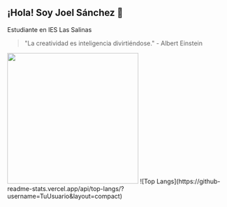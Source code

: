 ## ¡Hola! Soy Joel Sánchez 👋

Estudiante en IES Las Salinas

> "La creatividad es inteligencia divirtiéndose." - Albert Einstein
<img src="https://media.giphy.com/media/QAsBwSjx9zVKoGp9nr/giphy.gif?cid=82a1493bpw5dzdiq79hw6acu9rlyjgj2aj1d671vyfo036bh&ep=v1_gifs_trending&rid=giphy.gif&ct=g" width="300"/>
![Top Langs](https://github-readme-stats.vercel.app/api/top-langs/?username=TuUsuario&layout=compact)

<!--
**Joowyy/Joowyy** is a ✨ _special_ ✨ repository because its `README.md` (this file) appears on your GitHub profile.

Here are some ideas to get you started:

- 🔭 I’m currently working on ...
- 🌱 I’m currently learning ...
- 👯 I’m looking to collaborate on ...
- 🤔 I’m looking for help with ...
- 💬 Ask me about ...
- 📫 How to reach me: ...
- 😄 Pronouns: ...
- ⚡ Fun fact: ...
-->

